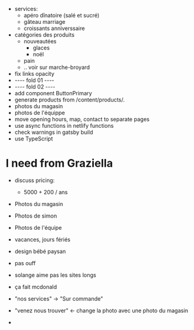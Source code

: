 - services:
  - apéro dînatoire (salé et sucré)
  - gâteau marriage
  - croissants anniverssaire
- catégories des produits
  - nouveautées
    - glaces
    - noël
  - pain
  - .. voir sur marche-broyard
- fix links opacity
- ---- fold 01 ----
- ---- fold 02 ----
- add component ButtonPrimary
- generate products from /content/products/.
- photos du magasin
- photos de l'équippe
- move opening hours, map, contact to separate pages
- use async functions in netlify functions
- check warnings in gatsby build
- use TypeScript

# I need from Graziella

- discuss pricing:
  - 5000 + 200 / ans
- Photos du magasin
- Photos de simon
- Photos de l'équipe
- vacances, jours fériés

- design bébé paysan
- pas ouff
- solange aime pas les sites longs
- ça fait mcdonald

- "nos services" -> "Sur commande"
- "venez nous trouver" <- change la photo avec une photo du magasin
-

